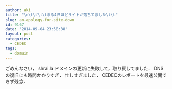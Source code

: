 ```yaml
---
author: aki
title: "\n\t\t\t\tまる4日ほどサイトが落ちてました\t\t"
slug: an-apology-for-site-down
id: 9167
date: '2014-09-04 23:58:38'
layout: post
categories:
  - CEDEC
tags:
  - domain
---
```


ごめんなさい， shrai.la ドメインの更新に失敗して，取り戻してました． DNSの復旧にも時間かかりすぎ． 忙しすぎました． CEDECのレポートを最速公開できず残念．